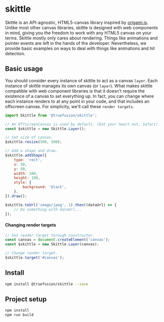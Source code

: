 # skittle

Skittle is an API-agnostic, HTML5-canvas library inspired by [origami.js](https://raphamorim.io/origamijs/).
Unlike most other canvas libraries, skittle is designed with web components in mind, giving you the freedom to work with any HTML5 canvas on your terms.
Skittle mostly only cares about rendering.
Things like animations and pointer events are left in the hands of the developer.
Nevertheless, we provide basic examples on ways to deal with things like animations and hit detection.

## Basic usage

You should consider every instance of skittle to act as a canvas `layer`.
Each instance of skittle manages its own canvas (or `layer`).
What makes skittle compatible with web component libraries is that it doesn't require the existence of a canvas to set everything up.
In fact, you can change where each instance renders to at any point in your code, and that includes an offscreen canvas.
For simplicity, we'll call these `render targets`.

```js
import Skittle from '@truefusion/skittle';

// An OffscreenCanvas is used by default. (Eat your heart out, Safari!)
const $skittle = new Skittle.Layer();

// Set size of canvas.
$skittle.resize(500, 500);

// Add a shape and draw.
$skittle.addShape({
	type: 'rect',
	x: 50,
	y: 50,
	width: 100,
	height: 100,
	style: {
		background: 'black',
	},
}).draw();

$skittle.toUrl('image/jpeg', 1).then((dataUrl) => {
	// Do something with dataUrl...
});
```

#### Changing render targets
```js
// Set render target through constructor.
const canvas = document.createElement('canvas');
const $skittle = new Skittle.Layer(canvas);

// Change render target.
$skittle.target('#canvas');
```


## Install

```sh
npm install @truefusion/skittle --save
```

## Project setup

```sh
npm install
npm run build
```

